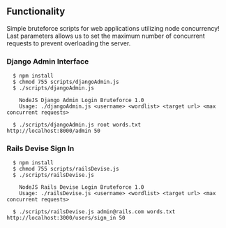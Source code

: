 ## Functionality

Simple bruteforce scripts for web applications utilizing node concurrency! Last parameters allows us to set the maximum number of concurrent requests to prevent overloading the server.

### Django Admin Interface

```shell
  $ npm install
  $ chmod 755 scripts/djangoAdmin.js
  $ ./scripts/djangoAdmin.js

    NodeJS Django Admin Login Bruteforce 1.0
    Usage: ./djangoAdmin.js <username> <wordlist> <target url> <max concurrent requests>
  
  $ ./scripts/djangoAdmin.js root words.txt http://localhost:8000/admin 50
```

### Rails Devise Sign In

```shell
  $ npm install
  $ chmod 755 scripts/railsDevise.js
  $ ./scripts/railsDevise.js
    
    NodeJS Rails Devise Login Bruteforce 1.0
    Usage: ./railsDevise.js <username> <wordlist> <target url> <max concurrent requests>

  $ ./scripts/railsDevise.js admin@rails.com words.txt http://localhost:3000/users/sign_in 50
```
